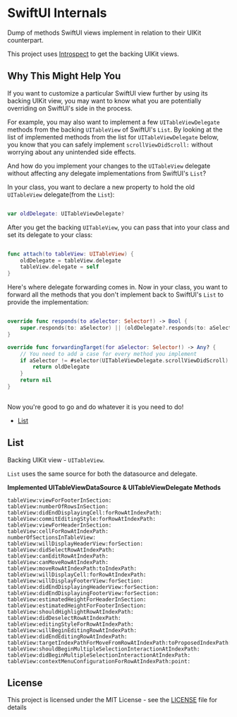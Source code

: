 # SwiftUI Internals

Dump of methods SwiftUI views implement in relation to their UIKit counterpart.

This project uses [Introspect](https://github.com/siteline/SwiftUI-Introspect) to get the backing UIKit views.

Why This Might Help You
---

If you want to customize a particular SwiftUI view further by using its backing UIKit view, you may want to know what you are potentially overriding on SwiftUI's side in the process. 

For example, you may also want to implement a few `UITableViewDelegate` methods from the backing `UITableView` of SwiftUI's `List`. By looking at the list of implemented methods from the list for `UITableViewDelegate` below, you know that you can safely implement `scrollViewDidScroll:` without worrying about any unintended side effects.

And how do you implement your changes to the `UITableView` delegate without affecting any delegate implementations from SwiftUI's `List`?

In your class, you want to declare a new property to hold the old `UITableView` delegate(from the `List`):

```swift

var oldDelegate: UITableViewDelegate?

```

After you get the backing `UITableView`, you can pass that into your class and set its delegate to your class:

```swift

func attach(to tableView: UITableView) {
    oldDelegate = tableView.delegate
    tableView.delegate = self
}

```

Here's where delegate forwarding comes in. Now in your class, you want to forward all the methods that you don't implement back to SwiftUI's `List` to provide the implementation:

```swift

override func responds(to aSelector: Selector!) -> Bool {
    super.responds(to: aSelector) || (oldDelegate?.responds(to: aSelector) ?? false)
}

override func forwardingTarget(for aSelector: Selector!) -> Any? {
    // You need to add a case for every method you implement
    if aSelector != #selector(UITableViewDelegate.scrollViewDidScroll) {
        return oldDelegate
    }
    return nil
}
    
```

Now you're good to go and do whatever it is you need to do!

- [List](#list)

## List

Backing UIKit view - `UITableView`. 

`List` uses the same source for both the datasource and delegate.

**Implemented UITableViewDataSource & UITableViewDelegate Methods**

```
tableView:viewForFooterInSection:
tableView:numberOfRowsInSection:
tableView:didEndDisplayingCell:forRowAtIndexPath:
tableView:commitEditingStyle:forRowAtIndexPath:
tableView:viewForHeaderInSection:
tableView:cellForRowAtIndexPath:
numberOfSectionsInTableView:
tableView:willDisplayHeaderView:forSection:
tableView:didSelectRowAtIndexPath:
tableView:canEditRowAtIndexPath:
tableView:canMoveRowAtIndexPath:
tableView:moveRowAtIndexPath:toIndexPath:
tableView:willDisplayCell:forRowAtIndexPath:
tableView:willDisplayFooterView:forSection:
tableView:didEndDisplayingHeaderView:forSection:
tableView:didEndDisplayingFooterView:forSection:
tableView:estimatedHeightForHeaderInSection:
tableView:estimatedHeightForFooterInSection:
tableView:shouldHighlightRowAtIndexPath:
tableView:didDeselectRowAtIndexPath:
tableView:editingStyleForRowAtIndexPath:
tableView:willBeginEditingRowAtIndexPath:
tableView:didEndEditingRowAtIndexPath:
tableView:targetIndexPathForMoveFromRowAtIndexPath:toProposedIndexPath:
tableView:shouldBeginMultipleSelectionInteractionAtIndexPath:
tableView:didBeginMultipleSelectionInteractionAtIndexPath:
tableView:contextMenuConfigurationForRowAtIndexPath:point:
```

## License

This project is licensed under the MIT License - see the [LICENSE](LICENSE) file for details
